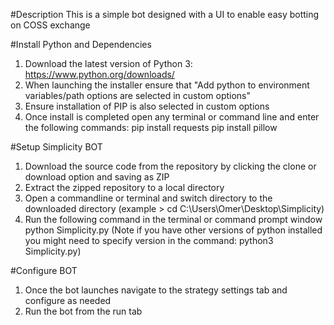 #Description
This is a simple bot designed with a UI to enable easy botting on COSS exchange

#Install Python and Dependencies
1. Download the latest version of Python 3: https://www.python.org/downloads/
2. When launching the installer ensure that "Add python to environment variables/path options are selected in custom options"
3. Ensure installation of PIP is also selected in custom options
4. Once install is completed open any terminal or command line and enter the following commands:
   pip install requests
   pip install pillow

#Setup Simplicity BOT
1. Download the source code from the repository by clicking the clone or download option and saving as ZIP
2. Extract the zipped repository to a local directory
3. Open a commandline or terminal and switch directory to the downloaded directory (example > cd C:\Users\Omer\Desktop\Simplicity)
4. Run the following command in the terminal or command prompt window
   python Simplicity.py
   (Note if you have other versions of python installed you might need to specify version in the command: python3 Simplicity.py)

#Configure BOT
1. Once the bot launches navigate to the strategy settings tab and configure as needed
2. Run the bot from the run tab
